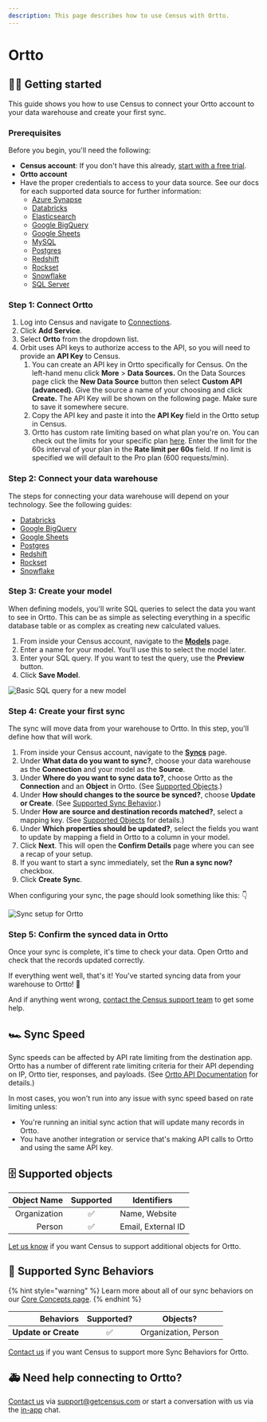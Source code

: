 ```yaml
---
description: This page describes how to use Census with Ortto.
---
```


# Ortto

## 🏃‍♀️ Getting started

This guide shows you how to use Census to connect your Ortto account to your data warehouse and create your first sync.

### Prerequisites

Before you begin, you'll need the following:

* **Census account**: If you don't have this already, [start with a free trial](https://app.getcensus.com/).
* **Ortto account**
* Have the proper credentials to access to your data source. See our docs for each supported data source for further information:
  * [Azure Synapse](../sources/azure-synapse.md)
  * [Databricks](https://docs.getcensus.com/sources/databricks)
  * [Elasticsearch](https://docs.getcensus.com/sources/elasticsearch)
  * [Google BigQuery](https://docs.getcensus.com/sources/google-bigquery)
  * [Google Sheets](https://docs.getcensus.com/sources/google-sheets)
  * [MySQL](https://docs.getcensus.com/sources/mysql)
  * [Postgres](https://docs.getcensus.com/sources/postgres)
  * [Redshift](https://docs.getcensus.com/sources/redshift)
  * [Rockset](https://docs.getcensus.com/sources/rockset)
  * [Snowflake](https://docs.getcensus.com/sources/snowflake)
  * [SQL Server](https://docs.getcensus.com/sources/sql-server)

### Step 1: Connect Ortto

1. Log into Census and navigate to [Connections](https://app.getcensus.com/connections).
2. Click **Add Service**.
3. Select **Ortto** from the dropdown list.
4. Orbit uses API keys to authorize access to the API, so you will need to provide an **API Key** to Census.
   1. You can create an API key in Ortto specifically for Census. On the left-hand menu click **More** > **Data Sources.** On the Data Sources page click the **New Data Source** button then select **Custom API (advanced).** Give the source a name of your choosing and click **Create.** The API Key will be shown on the following page. Make sure to save it somewhere secure.
   2. Copy the API key and paste it into the **API Key** field in the Ortto setup in Census.&#x20;
   3. Ortto has custom rate limiting based on what plan you're on. You can check out the limits for your specific plan [here](https://help.ortto.com/developer/latest/developer-guide/rate-limits.html). Enter the limit for the 60s interval of your plan in the **Rate limit per 60s** field. If no limit is specified we will default to the Pro plan (600 requests/min).

### Step 2: Connect your data warehouse

The steps for connecting your data warehouse will depend on your technology. See the following guides:

* [Databricks](https://docs.getcensus.com/sources/databricks)
* [Google BigQuery](https://docs.getcensus.com/sources/google-bigquery)
* [Google Sheets](https://docs.getcensus.com/sources/google-sheets)
* [Postgres](https://docs.getcensus.com/sources/postgres)
* [Redshift](https://docs.getcensus.com/sources/redshift)
* [Rockset](https://docs.getcensus.com/sources/rockset)
* [Snowflake](https://docs.getcensus.com/sources/snowflake)

### Step 3: Create your model

When defining models, you'll write SQL queries to select the data you want to see in Ortto. This can be as simple as selecting everything in a specific database table or as complex as creating new calculated values.

1. From inside your Census account, navigate to the [**Models**](https://app.getcensus.com/models) page.
2. Enter a name for your model. You'll use this to select the model later.
3. Enter your SQL query. If you want to test the query, use the **Preview** button.
4. Click **Save Model**.

![Basic SQL query for a new model](<../.gitbook/assets/image (7) (2).png>)

### Step 4: Create your first sync <a href="#step-4-create-your-first-sync" id="step-4-create-your-first-sync"></a>

The sync will move data from your warehouse to Ortto. In this step, you'll define how that will work.

1. From inside your Census account, navigate to the [**Syncs**](https://app.getcensus.com/syncs) page.
2. Under **What data do you want to sync?**, choose your data warehouse as the **Connection** and your model as the **Source**.
3. Under **Where do you want to sync data to?**, choose Ortto as the **Connection** and an **Object** in Ortto. (See [Supported Objects](ortto.md#supported-objects).)
4. Under **How should changes to the source be synced?**, choose **Update or Create**. (See [Supported Sync Behavior](ortto.md#supported-sync-behaviors).)
5. Under **How are source and destination records matched?**, select a mapping key. (See [Supported Objects](ortto.md#supported-objects) for details.)
6. Under **Which properties should be updated?**, select the fields you want to update by mapping a field in Ortto to a column in your model.
7. Click **Next**. This will open the **Confirm Details** page where you can see a recap of your setup.
8. If you want to start a sync immediately, set the **Run a sync now?** checkbox.
9. Click **Create Sync**.

When configuring your sync, the page should look something like this: 👇

![Sync setup for Ortto](<../.gitbook/assets/Ortto Create Sync Screenshot.png>)

### Step 5: Confirm the synced data in Ortto

Once your sync is complete, it's time to check your data. Open Ortto and check that the records updated correctly.

If everything went well, that's it! You've started syncing data from your warehouse to Ortto! 🎉

And if anything went wrong, [contact the Census support team](mailto:support@getcensus.com) to get some help.

## 🏎 Sync Speed

Sync speeds can be affected by API rate limiting from the destination app. Ortto has a number of different rate limiting criteria for their API depending on IP, Ortto tier, responses, and payloads. (See [Ortto API Documentation](https://help.ortto.com/developer/latest/developer-guide/rate-limits.html) for details.)

In most cases, you won't run into any issue with sync speed based on rate limiting unless:

* You're running an initial sync action that will update many records in Ortto.
* You have another integration or service that's making API calls to Ortto and using the same API key.

## 🗄 Supported objects

| **Object Name** | **Supported** | **Identifiers**    |
| --------------: | :-----------: | ------------------ |
|    Organization |       ✅       | Name, Website      |
|          Person |       ✅       | Email, External ID |

[Let us know](mailto:support@getcensus.com) if you want Census to support additional objects for Ortto.

## 🔄 Supported Sync Behaviors

{% hint style="warning" %}
Learn more about all of our sync behaviors on our [Core Concepts page](../basics/core-concept/#the-different-sync-behaviors).
{% endhint %}

|        **Behaviors** | **Supported?** |     **Objects?**     |
| -------------------: | :------------: | :------------------: |
| **Update or Create** |        ✅       | Organization, Person |

[Contact us](mailto:support@getcensus.com) if you want Census to support more Sync Behaviors for Ortto.

## 🚑 Need help connecting to Ortto?

[Contact us](mailto:support@getcensus.com) via support@getcensus.com or start a conversation with us via the [in-app](https://app.getcensus.com) chat.
